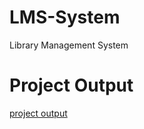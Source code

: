 # LMS-System
Library Management System
# Project Output
[project output](https://user-images.githubusercontent.com/108117947/180653659-c3ada9d7-5126-4504-b021-977631ae6ad4.PNG)
